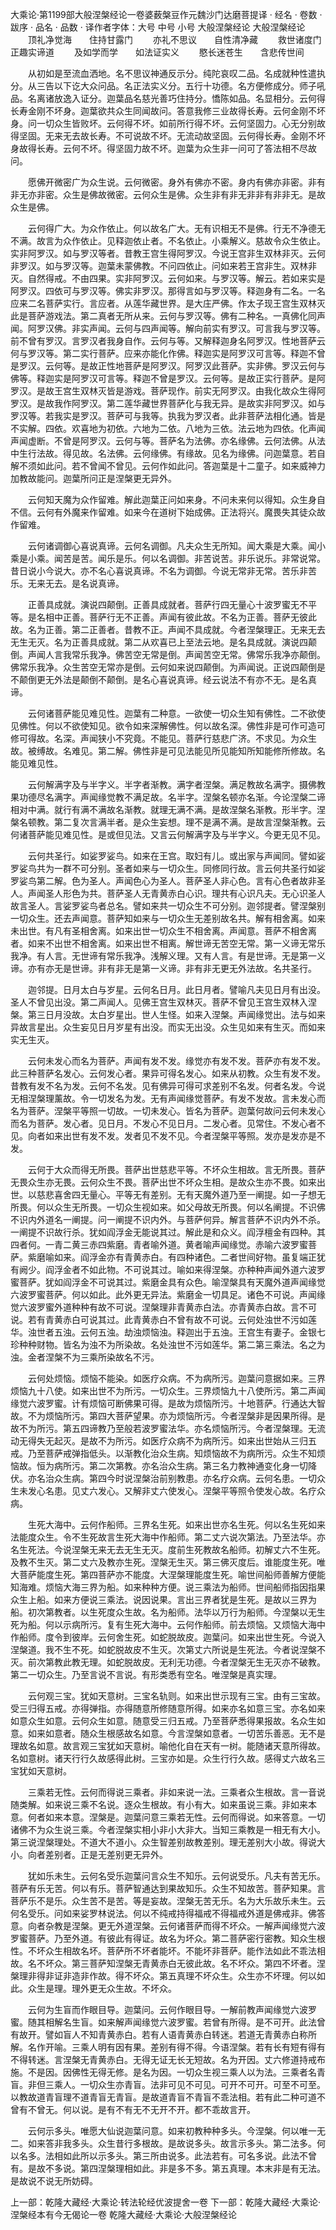 大乘论·第1199部大般涅槃经论一卷婆薮槃豆作元魏沙门达磨菩提译
· 经名 · 卷数 · 跋序
· 品名 · 品数 · 译作者字体：大号 中号 小号
大般涅槃经论
大般涅槃经论
　　顶礼净觉海　　住持甘露门
　　亦礼不思议　　自性清净藏
　　救世诸度门　　正趣实谛道
　　及如学而学　　如法证实义
　　愍长迷苍生　　含悲传世间

　　从初如是至流血洒地。名不思议神通反示分。纯陀哀叹二品。名成就种性遣执分。从三告以下讫大众问品。名正法实义分。五行十功德。名方便修成分。师子吼品。名离诸放逸入证分。迦葉品名慈光善巧住持分。憍陈如品。名显相分。云何得长寿金刚不坏身。迦葉欲共众生同闻故问。答意我修三业故得长寿。云何金刚不坏身。问一切众生皆败坏。云何得不坏。如前所行得不坏。云何坚固力。心无分别故得坚固。无来无去故长寿。不可说故不坏。无流动故坚固。云何得长寿。金刚不坏身故得长寿。云何不坏。得坚固力故不坏。迦葉为众生非一问可了答法相不尽故问。

　　愿佛开微密广为众生说。云何微密。身外有佛亦不密。身内有佛亦非密。非有非无亦非密。众生是佛故微密。云何众生是佛。众生非有非无非非有非非无。是故众生是佛。

　　云何得广大。为众作依止。何以故名广大。无有识相无不是佛。行无不净德无不满。故言为众作依止。见释迦依止者。不名依止。小乘解义。慈故令众生依止。实非阿罗汉。如与罗汉等者。昔教王宫生得阿罗汉。今说王宫非生双林非灭。云何非罗汉。如与罗汉等。迦葉未蒙佛教。不问四依止。问如来若王宫非生。双林非灭。自然得戒。不由四果。实非阿罗汉。云何如来。与罗汉等。解云。若如来实是阿罗汉。四依可与罗汉等。佛实非罗汉。那得言如与罗汉等。释迦身有二名。一名应来二名菩萨实行。言应者。从莲华藏世界。是大庄严佛。作太子现王宫生双林灭此是菩萨游戏法。第二真者无所从来。云何与罗汉等。佛有二种名。一真佛化同声闻。阿罗汉佛。非实声闻。云何与四声闻等。解向前实有罗汉。可言我与罗汉等。前不曾有罗汉。言罗汉者我身自作。云何与等。又解释迦身名阿罗汉。性地菩萨云何与罗汉等。第二实行菩萨。应来亦能化作佛。释迦实是阿罗汉可言等。释迦不曾是罗汉。云何等。是故正性地菩萨是阿罗汉。阿罗汉此菩萨。实非佛。罗汉云何与佛等。释迦实是阿罗汉可言等。释迦不曾是罗汉。云何等。是故正实行菩萨。是阿罗汉。是故王宫生双林灭皆是游戏。菩萨现作。前实无阿罗汉。由我化故众生得阿罗汉。是故我作阿罗汉。第二莲华藏世界菩萨化与我无异。是故实非阿罗汉。如与罗汉等。若我实是罗汉。菩萨可与我等。执我为罗汉者。此非菩萨法相化通。皆是不实解。四依。欢喜地为初依。六地为二依。八地为三依。法云地为四依。化声闻声闻虚断。不曾是阿罗汉。云何与等。菩萨名为法佛。亦名缘佛。云何法佛。从法中生行法故。得见故。名法佛。云何缘佛。有缘故。见名为缘佛。问迦葉意。若自解不须如此问。若不曾闻不曾见。云何作如此问。答迦葉是十二童子。如来威神力加教故能问。迦葉所问正是涅槃更无异外。

　　云何知天魔为众作留难。解此迦葉正问如来身。不问未来何以得知。众生身自不信。云何有外魔来作留难。如来今在道树下始成佛。正法将兴。魔畏失其徒众故作留难。

　　云何诸调御心喜说真谛。云何名调御。凡夫众生无所知。闻大乘是大乘。闻小乘是小乘。闻苦是苦。闻乐是乐。何以名调御。非苦说苦。非乐说乐。非常说常。昔日说小今说大。亦不名心喜说真谛。不名为调御。今说无常非无常。苦乐非苦乐。无来无去。是名说真谛。

　　正善具成就。演说四颠倒。正善具成就者。菩萨行四无量心十波罗蜜无不平等。是名相中正善。菩萨行无不正善。声闻有彼此故。不名为正善。菩萨无彼此故。名为正善。第二正善者。昔教不正。声闻不具成就。今者涅槃理正。无来无去无生无灭。名为正善具成就。第二从欢喜已上至法云地。是名具成就。演说四颠倒。声闻人言我常乐我净。佛苦空无常是倒。声闻苦空无常。佛常乐我净亦颠倒。佛常乐我净。众生苦空无常亦是倒。云何如来说四颠倒。为声闻说。正说四颠倒是不颠倒更无外法是颠倒不颠倒。是名心喜说真谛。经云说法不有亦不无。是名真谛。

　　云何诸菩萨能见难见性。迦葉有二种意。一欲使一切众生知有佛性。二不欲使见佛性。何以不欲使知见。欲令如来深解佛性。何以故名深。佛性非是可作可造可修可得故。名深。声闻狭小不究竟。不能见。菩萨行慈悲广济。不求见。为众生故。被缚故。名难见。第二解。佛性非是可见法能见所见能知所知能修所修故。名能见难见性。

　　云何解满字及与半字义。半字者渐教。满字者涅槃。满足教故名满字。摄佛教果功德尽名满字。声闻缘觉教不满足故。名半字。涅槃名顿亦名渐。今论涅槃二谛相对中满。就行有满不满故名渐教。就理无满不满。是故涅槃名渐教。形半字。涅槃名顿教。第二复次言满半者。是众生妄想。理不是满不满。是故言涅槃渐教。云何诸菩萨能见难见性。是或但见法。又言云何解满字及与半字义。今更无见不见。

　　云何共圣行。如娑罗娑鸟。如来在王宫。取妇有儿。或出家与声闻同。譬如娑罗娑鸟共为一群不可分别。圣者如来与一切众生。同修同行故。言云何共圣行如娑罗娑鸟第二解。色为圣人。声闻色心为圣人。菩萨圣人非心色。言有心色者故非圣人。声闻圣人形色为共。菩萨圣人无青黄赤白心识。理共有心识凡夫。无心识圣人故言圣人。言娑罗娑鸟者总名。譬如来共一切众生不可分别。迦邻提者。譬涅槃别一切众生。还去声闻意。菩萨知如来与一切众生无差别故名共。解有相舍离。如来未出世。有凡有圣相舍离。如来出世一切众生不相舍离。声闻意。菩萨不相舍离者。如来不出世不相舍离。如来出世不相离。解世谛无苦空无常。第一义谛无常乐我净。有人言。无世谛有常乐我净。浅解义理。又有人言。有是世谛。无是第一义谛。亦有亦无是世谛。非有非无是第一义谛。非有非无更无外法故。名共圣行。

　　迦邻提。日月太白与岁星。云何名日月。此日月者。譬喻凡夫见日月有出没。圣人不曾见出没。第二声闻人。见佛王宫生双林灭。菩萨不曾见王宫生双林入涅槃。第三日月没故。太白岁星出。世人生怪。如来入涅槃。声闻缘觉出。法与如来异故言星出。众生妄见日月岁星有出没。而实无出没。众生见如来有生灭。而如来实无生灭。

　　云何未发心而名为菩萨。声闻有发不发。缘觉亦有发不发。菩萨亦有发不发。此三种菩萨名发心。云何发心者。果异可得名发心。如来从初教。众生有发不发。昔教有发不名为发。云何不名发。见有佛异可得可求差别不名发。何者名发。今说无相涅槃理薰故。令一切发名为发。无有声闻缘觉菩萨。有发不发故。言未发心而名为菩萨。涅槃平等照一切故。一切未发心。皆名为菩萨。迦葉何故问云何未发心而名为菩萨。发心者。见日月。不发心不见日月。二发心者。见常住。不发心者不见。向者如来出世有发不发。发者见不发不见。今者涅槃平等照。发亦是发亦是不发。

　　云何于大众而得无所畏。菩萨出世慈悲平等。不坏众生相故。言无所畏。菩萨无畏众生亦无畏。云何众生不畏。菩萨出世不坏众生相。是故众生亦不畏。如来出世。以慈悲喜舍四无量心。平等无有差别。无有天魔外道乃至一阐提。如一子想无所畏。何以众生无所畏。一切众生视如来。如父母故无所畏。何以名阐提。不识佛不识内外道名一阐提。问一阐提不识内外。与菩萨何异。解言菩萨不识内外不杀。一阐提不识故行杀。犹如阎浮金无能说其过。解此是和众义。阎浮檀金有四种。其四者何。一青二黄三赤四紫磨。青者喻外道。黄者喻声闻缘觉。赤喻六波罗蜜菩萨。紫磨喻如来。阎浮金亦有青黄赤白。有四种诸色。二者世间好物。虽复端正犹有阙少。阎浮金者不如此物。不可说其过。喻如来得涅槃。亦种种声闻外道六波罗蜜菩萨。犹如阎浮金不可说其过。紫磨金具有众色。喻涅槃具有天魔外道声闻缘觉六波罗蜜菩萨。何以如此。此外更无异法。紫磨金一切具足。诸色不可说。声闻缘觉六波罗蜜外道种种有故不可说。涅槃理非青黄赤白法。亦青黄赤白故。言不可说。若有青黄赤白可说其过。此青黄赤白不曾有故不可说。云何处浊世不污如莲华。浊世者五浊。云何五浊。劫浊烦恼浊。释迦出于五浊。王宫生有妻子。金银七珍种种财物。皆名为浊不为所染故。名处浊世不污如莲华。第二第三乘法。名之为浊。金者涅槃不为三乘所染故名不污。

　　云何处烦恼。烦恼不能染。如医疗众病。不为病所污。迦葉问意据如来。三界烦恼九十八使。如来出世不为所污。一切众生。三界烦恼九十八使所污。第二声闻缘觉六波罗蜜。计有烦恼可断佛果可得。是故为烦恼所污。十地菩萨。行通达大智故。不为烦恼所污。第四大菩萨望果。亦为烦恼所污。今者涅槃非是因果所得。是故不为所污。第五四谛教乃至般若波罗蜜法华。亦名烦恼所污。今者涅槃理。无流动无得失无起灭。是故不为所污。如医疗众病不为病所污。如来出世始从三归五戒。乃至菩萨戒弹指低头。以渐教化治众生病。知烦恼故不为病所污。众生不知烦恼故。恒为病所污。第二次第教。亦名治众生病。第三名力教神通变化身一切降伏。亦名治众生病。第四今时说涅槃治前别教患。亦名疗众病。云何名患。一切众生未发心名患。见丈六发心。又解非丈六使发心。涅槃平等照令使发心故。名疗众病。

　　生死大海中。云何作船师。三界名生死。如来出世亦名生死。何以名生死如来法能度众生。令不生死故言生死大海中作船师。第二丈六说次第法。乃至法华。亦名生死法。今说涅槃无来无去无生无灭。度前生死教故名船师。初解丈六不生死。及教不生灭。第二丈六及教亦生死。涅槃无生灭。第三佛灭度后。谁能度生死。唯大菩萨能度生死。第四菩萨亦不能度。大涅槃理能度生死。喻世间船师善解方便能知海难。烦恼大海三界为船。如来种种方便。说三乘法为船师。世间船师指因指果众生上船。如来方便说三乘法。说因说果。言出三界者犹是生死。是故以三界为船。初次第教者。以生死度众生故。名为船师。法华以万行为船师。今涅槃以无生死为船。何以示病所污。复有生死大海中。云何作船师。前去烦恼。又烦恼大海中作船师。度令到彼岸。云何舍生死。如蛇脱故皮。迦葉问。如来出世生死。今说入涅槃道。我不生不死。如蛇脱故皮不生灭。次第丈六所说是生死法。今者说涅槃不灭。前次第教此教无理。如蛇脱故皮。无利无功德。今者涅槃无生无灭亦不破教。第二一切众生。乃至言说不言说。有形类悉有空名。唯涅槃是真实理。

　　云何观三宝。犹如天意树。三宝名轨则。如来出世示现有三宝。由有三宝故。受三归得五戒。亦得弹指。亦得随意所修随意所得。如来亦名如意三宝。亦名如来如意众生如意。云何众生如意。随意受三归五戒。乃至菩萨悉得果报故。名众生如意。如来如意者。随众生根感故名如意。今言涅槃如意者。一切苦乐善恶。无不是理故名如意。故言观三宝犹如天意树。喻他化自在天有一树。能随诸天意所得故。名如意树。诸天行行久故感得此树。三宝亦如是。众生行行久故。感得丈六故名三宝犹如天意树。

　　三乘若无性。云何而得说三乘者。非如来说一法。三乘者众生根故。言一音说随类解。如来说三乘不名说。逐众生根故。有小有大。如来虽说三乘。非如来本意。何者如来本意。涅槃是。迦葉问意三乘若无性。云何而得说。如来答意。一切诸佛不为众生说三乘。今者涅槃实相小非小大非大。当知三乘教是一相无有大小。第三说涅槃理处。不道大不道小。众生智差别故教差别。理无差别大小故。得说大小。向者差别者。正是无差别更无异外。

　　犹如乐未生。云何名受乐迦葉问言众生不知乐。云何说受乐。凡夫有苦无乐。菩萨有乐无苦。何以有乐。菩萨智通达到果故知乐。众生不知故苦。菩萨知果。言菩萨乐不是乐。众生苦不是苦。等是妄故。涅槃无苦无乐。名为大乐故乐未生。云何名受乐。问如来娑罗林说法。何以不纯戒持得福戒不得福戒外道是佛戒非。佛答意。向者杂教是涅槃。更无外道涅槃。云何诸菩萨而得不坏众。一解声闻缘觉六波罗蜜菩萨。乃至外道。有彼此有得证。故名为坏众。第二菩萨密行密教。知众生根性。不坏众生相故名坏。菩萨所不坏者能坏。不能坏非菩萨。能作法如此不乖法相故。名不坏众。第三菩萨知涅槃无青黄赤白无彼此故。名不坏众。第四不坏者。涅槃理非得非证非造非作故。得不坏众。第五真理不坏众生。众生亦不坏理。何以如此。众生是理。理外更无众生故。不坏众。

　　云何为生盲而作眼目导。迦葉问。云何作眼目导。一解前教声闻缘觉六波罗蜜。随其相解名生盲。如来解声闻缘觉六波罗蜜。若曾有所得。是不可开。此法曾有故开。譬如盲人不知青黄赤白。若有人语青黄赤白转迷。若道无青黄赤白称所解。名作开喻。三乘人明有因有果。差别有得不得。今语涅槃。若有长有短有得有不得转迷。言涅槃无青黄赤白。无得无证无长无短故。名为开因。丈六修道持戒布施。不是因。因佛性无得无修。是名为因。一切众生视三乘人以为法。三乘者名青盲。非但三乘人。一切众生亦青盲。法非可见不可见。可开不可开。可至不可至。以教故道青盲理不道青盲无青盲。是故道青盲不青盲不乖法相。若有此二种可道不曾有不曾无。何以说。是有不有无不无开不开。都不乖故言开。

　　云何示多头。唯愿大仙说迦葉问意。如来初教种种多头。今涅槃。何以唯一无二。如来答非我多头。众生昔行多根故。是故说多头。故言示多头。第二法多。何以名多。法相如此所以示多头。第三所由说多。此法若有。可名多说。此法不曾有。是故不多说。第四涅槃理相如此。非是多不多。第五真理。本末非是有无法。是故说不说无所妨碍。

上一部：乾隆大藏经·大乘论·转法轮经优波提舍一卷
下一部：乾隆大藏经·大乘论·涅槃经本有今无偈论一卷
乾隆大藏经·大乘论·大般涅槃经论